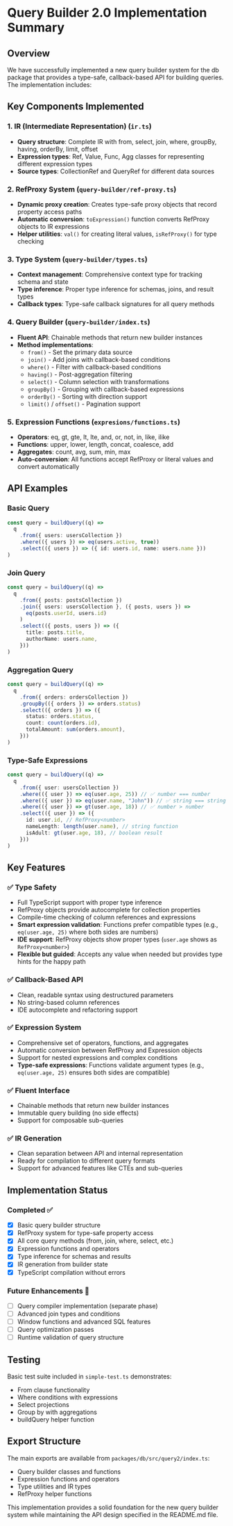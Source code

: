 # Query Builder 2.0 Implementation Summary

## Overview

We have successfully implemented a new query builder system for the db package that provides a type-safe, callback-based API for building queries. The implementation includes:

## Key Components Implemented

### 1. **IR (Intermediate Representation)** (`ir.ts`)

- **Query structure**: Complete IR with from, select, join, where, groupBy, having, orderBy, limit, offset
- **Expression types**: Ref, Value, Func, Agg classes for representing different expression types
- **Source types**: CollectionRef and QueryRef for different data sources

### 2. **RefProxy System** (`query-builder/ref-proxy.ts`)

- **Dynamic proxy creation**: Creates type-safe proxy objects that record property access paths
- **Automatic conversion**: `toExpression()` function converts RefProxy objects to IR expressions
- **Helper utilities**: `val()` for creating literal values, `isRefProxy()` for type checking

### 3. **Type System** (`query-builder/types.ts`)

- **Context management**: Comprehensive context type for tracking schema and state
- **Type inference**: Proper type inference for schemas, joins, and result types
- **Callback types**: Type-safe callback signatures for all query methods

### 4. **Query Builder** (`query-builder/index.ts`)

- **Fluent API**: Chainable methods that return new builder instances
- **Method implementations**:
  - `from()` - Set the primary data source
  - `join()` - Add joins with callback-based conditions
  - `where()` - Filter with callback-based conditions
  - `having()` - Post-aggregation filtering
  - `select()` - Column selection with transformations
  - `groupBy()` - Grouping with callback-based expressions
  - `orderBy()` - Sorting with direction support
  - `limit()` / `offset()` - Pagination support

### 5. **Expression Functions** (`expresions/functions.ts`)

- **Operators**: eq, gt, gte, lt, lte, and, or, not, in, like, ilike
- **Functions**: upper, lower, length, concat, coalesce, add
- **Aggregates**: count, avg, sum, min, max
- **Auto-conversion**: All functions accept RefProxy or literal values and convert automatically

## API Examples

### Basic Query

```ts
const query = buildQuery((q) =>
  q
    .from({ users: usersCollection })
    .where(({ users }) => eq(users.active, true))
    .select(({ users }) => ({ id: users.id, name: users.name }))
)
```

### Join Query

```ts
const query = buildQuery((q) =>
  q
    .from({ posts: postsCollection })
    .join({ users: usersCollection }, ({ posts, users }) =>
      eq(posts.userId, users.id)
    )
    .select(({ posts, users }) => ({
      title: posts.title,
      authorName: users.name,
    }))
)
```

### Aggregation Query

```ts
const query = buildQuery((q) =>
  q
    .from({ orders: ordersCollection })
    .groupBy(({ orders }) => orders.status)
    .select(({ orders }) => ({
      status: orders.status,
      count: count(orders.id),
      totalAmount: sum(orders.amount),
    }))
)
```

### Type-Safe Expressions

```ts
const query = buildQuery((q) =>
  q
    .from({ user: usersCollection })
    .where(({ user }) => eq(user.age, 25)) // ✅ number === number
    .where(({ user }) => eq(user.name, "John")) // ✅ string === string
    .where(({ user }) => gt(user.age, 18)) // ✅ number > number
    .select(({ user }) => ({
      id: user.id, // RefProxy<number>
      nameLength: length(user.name), // string function
      isAdult: gt(user.age, 18), // boolean result
    }))
)
```

## Key Features

### ✅ **Type Safety**

- Full TypeScript support with proper type inference
- RefProxy objects provide autocomplete for collection properties
- Compile-time checking of column references and expressions
- **Smart expression validation**: Functions prefer compatible types (e.g., `eq(user.age, 25)` where both sides are numbers)
- **IDE support**: RefProxy objects show proper types (`user.age` shows as `RefProxy<number>`)
- **Flexible but guided**: Accepts any value when needed but provides type hints for the happy path

### ✅ **Callback-Based API**

- Clean, readable syntax using destructured parameters
- No string-based column references
- IDE autocomplete and refactoring support

### ✅ **Expression System**

- Comprehensive set of operators, functions, and aggregates
- Automatic conversion between RefProxy and Expression objects
- Support for nested expressions and complex conditions
- **Type-safe expressions**: Functions validate argument types (e.g., `eq(user.age, 25)` ensures both sides are compatible)

### ✅ **Fluent Interface**

- Chainable methods that return new builder instances
- Immutable query building (no side effects)
- Support for composable sub-queries

### ✅ **IR Generation**

- Clean separation between API and internal representation
- Ready for compilation to different query formats
- Support for advanced features like CTEs and sub-queries

## Implementation Status

### Completed ✅

- [x] Basic query builder structure
- [x] RefProxy system for type-safe property access
- [x] All core query methods (from, join, where, select, etc.)
- [x] Expression functions and operators
- [x] Type inference for schemas and results
- [x] IR generation from builder state
- [x] TypeScript compilation without errors

### Future Enhancements 🔮

- [ ] Query compiler implementation (separate phase)
- [ ] Advanced join types and conditions
- [ ] Window functions and advanced SQL features
- [ ] Query optimization passes
- [ ] Runtime validation of query structure

## Testing

Basic test suite included in `simple-test.ts` demonstrates:

- From clause functionality
- Where conditions with expressions
- Select projections
- Group by with aggregations
- buildQuery helper function

## Export Structure

The main exports are available from `packages/db/src/query2/index.ts`:

- Query builder classes and functions
- Expression functions and operators
- Type utilities and IR types
- RefProxy helper functions

This implementation provides a solid foundation for the new query builder system while maintaining the API design specified in the README.md file.

